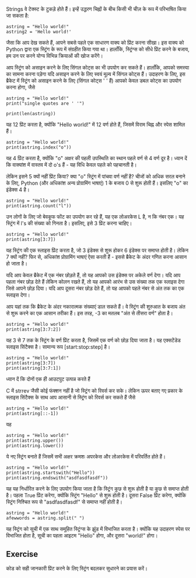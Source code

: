Strings वे टेक्स्ट के टुकड़े होते हैं। इन्हें उद्धरण चिह्नों के बीच किसी भी चीज़ के रूप में परिभाषित किया जा सकता है:

    astring = "Hello world!"
    astring2 = 'Hello world!'

जैसा कि आप देख सकते हैं, आपने सबसे पहले एक साधारण वाक्य को प्रिंट करना सीखा। इस वाक्य को Python द्वारा एक स्ट्रिंग के रूप में संग्रहीत किया गया था। हालाँकि, स्ट्रिंग्स को सीधे प्रिंट करने के बजाय, हम उन पर करने योग्य विभिन्न क्रियाओं की खोज करेंगे।

आप स्ट्रिंग को असाइन करने के लिए सिंगल कोट्स का भी उपयोग कर सकते हैं। हालाँकि, आपको समस्या का सामना करना पड़ेगा यदि असाइन करने के लिए स्वयं मूल्य में सिंगल कोट्स हैं। उदाहरण के लिए, इस ब्रैकेट में स्ट्रिंग को असाइन करने के लिए (सिंगल कोट्स ' ' हैं) आपको केवल डबल कोट्स का उपयोग करना होगा, जैसे

    astring = "Hello world!"
    print("single quotes are ' '")

    print(len(astring))

यह 12 प्रिंट करता है, क्योंकि "Hello world!" में 12 वर्ण होते हैं, जिसमें विराम चिह्न और स्पेस शामिल हैं।

    astring = "Hello world!"
    print(astring.index("o"))

यह 4 प्रिंट करता है, क्योंकि "o" अक्षर की पहली उपस्थिति का स्थान पहले वर्ण से 4 वर्ण दूर है। ध्यान दें कि वाक्यांश में वास्तव में दो o's हैं - यह विधि केवल पहले को पहचानती है।

लेकिन इसने 5 क्यों नहीं प्रिंट किया? क्या "o" स्ट्रिंग में पांचवा वर्ण नहीं है? चीजों को अधिक सरल बनाने के लिए, Python (और अधिकांश अन्य प्रोग्रामिंग भाषाएं) 1 के बजाय 0 से शुरू होती हैं। इसलिए "o" का इंडेक्स 4 है।

    astring = "Hello world!"
    print(astring.count("l"))

उन लोगों के लिए जो बेवकूफ फोंट का उपयोग कर रहे हैं, यह एक लोअरकेस L है, न कि नंबर एक। यह स्ट्रिंग में l's की संख्या को गिनता है। इसलिए, इसे 3 प्रिंट करना चाहिए।

    astring = "Hello world!"
    print(astring[3:7])

यह स्ट्रिंग की एक स्लाइस प्रिंट करता है, जो 3 इंडेक्स से शुरू होकर 6 इंडेक्स पर समाप्त होती है। लेकिन 7 क्यों नहीं? फिर से, अधिकांश प्रोग्रामिंग भाषाएं ऐसा करती हैं - इससे ब्रैकेट के अंदर गणित करना आसान हो जाता है।

यदि आप केवल ब्रैकेट में एक नंबर छोड़ते हैं, तो यह आपको उस इंडेक्स पर अकेले वर्ण देगा। यदि आप पहला नंबर छोड़ देते हैं लेकिन कोलन रखते हैं, तो यह आपको आरंभ से उस संख्या तक एक स्लाइस देगा जिसे आपने छोड़ दिया। यदि आप दूसरा नंबर छोड़ देते हैं, तो यह आपको पहले नंबर से अंत तक का एक स्लाइस देगा।

आप यहां तक कि ब्रैकेट के अंदर नकारात्मक संख्याएं डाल सकते हैं। वे स्ट्रिंग की शुरुआत के बजाय अंत से शुरू करने का एक आसान तरीका हैं। इस तरह, -3 का मतलब "अंत से तीसरा वर्ण" होता है।

    astring = "Hello world!"
    print(astring[3:7:2])

यह 3 से 7 तक के स्ट्रिंग के वर्ण प्रिंट करता है, जिसमें एक वर्ण को छोड़ दिया जाता है। यह एक्सटेंडेड स्लाइस सिंटैक्स है। सामान्य रूप [start:stop:step] है।

    astring = "Hello world!"
    print(astring[3:7])
    print(astring[3:7:1])

ध्यान दें कि दोनों एक ही आउटपुट उत्पन्न करते हैं

C में strrev जैसी कोई फंक्शन नहीं है जो स्ट्रिंग को रिवर्स कर सके। लेकिन ऊपर बताए गए प्रकार के स्लाइस सिंटैक्स के साथ आप आसानी से स्ट्रिंग को रिवर्स कर सकते हैं जैसे

    astring = "Hello world!"
    print(astring[::-1])

यह

    astring = "Hello world!"
    print(astring.upper())
    print(astring.lower())

ये नए स्ट्रिंग बनाते हैं जिसमें सभी अक्षर क्रमशः अपरकेस और लोअरकेस में परिवर्तित होते हैं।

    astring = "Hello world!"
    print(astring.startswith("Hello"))
    print(astring.endswith("asdfasdfasdf"))

यह यह निर्धारित करने के लिए उपयोग किया जाता है कि स्ट्रिंग कुछ से शुरू होती है या कुछ से समाप्त होती है। पहला True प्रिंट करेगा, क्योंकि स्ट्रिंग "Hello" से शुरू होती है। दूसरा False प्रिंट करेगा, क्योंकि स्ट्रिंग निश्चित रूप से "asdfasdfasdf" से समाप्त नहीं होती है।

    astring = "Hello world!"
    afewwords = astring.split(" ")

यह स्ट्रिंग को सूची में एक साथ समूहित स्ट्रिंग्स के झुंड में विभाजित करता है। क्योंकि यह उदाहरण स्पेस पर विभाजित होता है, सूची का पहला आइटम "Hello" होगा, और दूसरा "world!" होगा।

Exercise
--------

कोड को सही जानकारी प्रिंट करने के लिए स्ट्रिंग बदलकर सुधारने का प्रयास करें।